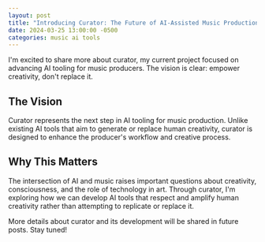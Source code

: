 ```yaml
---
layout: post
title: "Introducing Curator: The Future of AI-Assisted Music Production"
date: 2024-03-25 13:00:00 -0500
categories: music ai tools
---
```


I'm excited to share more about curator, my current project focused on advancing AI tooling for music producers. The vision is clear: empower creativity, don't replace it.

## The Vision

Curator represents the next step in AI tooling for music production. Unlike existing AI tools that aim to generate or replace human creativity, curator is designed to enhance the producer's workflow and creative process.

## Why This Matters

The intersection of AI and music raises important questions about creativity, consciousness, and the role of technology in art. Through curator, I'm exploring how we can develop AI tools that respect and amplify human creativity rather than attempting to replicate or replace it.

More details about curator and its development will be shared in future posts. Stay tuned! 